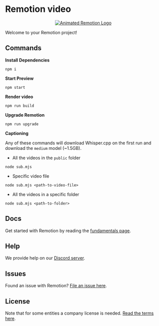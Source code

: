 # Remotion video

<p align="center">
  <a href="https://github.com/remotion-dev/logo">
    <picture>
      <source media="(prefers-color-scheme: dark)" srcset="https://github.com/remotion-dev/logo/raw/main/animated-logo-banner-dark.gif">
      <img alt="Animated Remotion Logo" src="https://github.com/remotion-dev/logo/raw/main/animated-logo-banner-light.gif">
    </picture>
  </a>
</p>

Welcome to your Remotion project!

## Commands

**Install Dependencies**

```console
npm i
```

**Start Preview**

```console
npm start
```

**Render video**

```console
npm run build
```

**Upgrade Remotion**

```console
npm run upgrade
```

**Captioning**

Any of these commands will download Whisper.cpp on the first run and download the `medium` model (~1.5GB).

- All the videos in the `public` folder

```console
node sub.mjs
```

- Specific video file

```console
node sub.mjs <path-to-video-file>
```

- All the videos in a specific folder

```console
node sub.mjs <path-to-folder>
```

## Docs

Get started with Remotion by reading the [fundamentals page](https://www.remotion.dev/docs/the-fundamentals).

## Help

We provide help on our [Discord server](https://discord.gg/6VzzNDwUwV).

## Issues

Found an issue with Remotion? [File an issue here](https://github.com/remotion-dev/remotion/issues/new).

## License

Note that for some entities a company license is needed. [Read the terms here](https://github.com/remotion-dev/remotion/blob/main/LICENSE.md).
